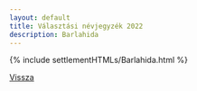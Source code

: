 ```yaml
---
layout: default
title: Választási névjegyzék 2022
description: Barlahida
---
```


{% include settlementHTMLs/Barlahida.html %}

[Vissza](./)